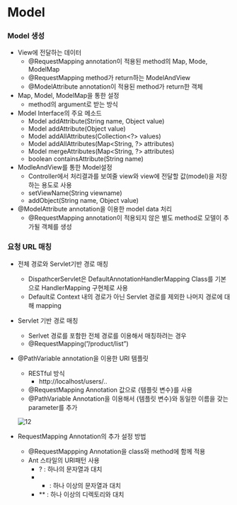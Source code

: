# Model

### Model 생성

- View에 전달하는 데이터
    - @RequestMapping annotation이 적용된 method의 Map, Mode, ModelMap
    - @RequestMapping method가 return하는 ModelAndView
    - @ModelAttribute annotation이 적용된 method가 return한 객체
- Map, Model, ModelMap을 통한 설정
    - method의 argument로 받는 방식
- Model Interface의 주요 메소드
    - Model addAttribute(String name, Object value)
    - Model addAttribute(Object value)
    - Model addAllAttributes(Collection<?> values)
    - Model addAllAttributes(Map<String, ?> attributes)
    - Model mergeAttributes(Map<String, ?> attributes)
    - boolean containsAttribute(String name)
- ModleAndView를 통한 Model설정
    - Controller에서 처리결과를 보여줄 view와 view에 전달할 값(model)을 저장하는 용도로 사용
    - setViewName(String viewname)
    - addObject(String name, Object value)
- @ModelAttribute annotation을 이용한 model data 처리
    - @RequestMapping annotation이 적용되지 않은 별도 method로 모델이 추가될 객체를 생성

### 요청 URL 매칭

- 전체 경로와 Servlet기반 경로 매칭
    - DispathcerServlet은 DefaultAnnotationHandlerMapping Class를 기본으로 HandlerMapping 구현체로 사용
    - Default로 Context 내의 경로가 아닌 Servlet 경로를 제외한 나머지 경로에 대해 mapping
- Servlet 기반 경로 매칭
    - Serlvet 경로를 포함한 전체 경로를 이용해서 매칭하려는 경우
    - @RequestMapping(”/product/list”)
- @PathVariable annotation을 이용한 URI 템플릿
    - RESTful 방식
        - http://localhost/users/..
    - @RequestMapping Annotation 값으로 {템플릿 변수}를 사용
    - @PathVariable Annotation을 이용해서 {템플릿 변수}와 동일한 이름을 갖는 parameter를 추가
    
    ![12](https://user-images.githubusercontent.com/77624879/166157989-b254d7cb-a892-454d-9e43-5145fe783af3.png)
    
- RequestMapping Annotation의 추가 설정 방법
    - @RequestMappping Annotation을 class와 method에 함께 적용
    - Ant 스타일의 URI패턴 사용
        - ? : 하나의 문자열과 대치
        - * : 하나 이상의 문자열과 대치
        - ** : 하나 이상의 디렉토리와 대치
